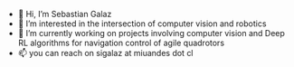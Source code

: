 - 👋 Hi, I’m Sebastian Galaz
- 👀 I’m interested in the intersection of computer vision and robotics 
- 🌱 I’m currently working on projects involving computer vision and Deep RL algorithms for navigation control of agile quadrotors
- 📫 you can reach on sigalaz at miuandes dot cl

<!---
sigalaz/sigalaz is a ✨ special ✨ repository because its `README.md` (this file) appears on your GitHub profile.
You can click the Preview link to take a look at your changes.
--->
